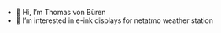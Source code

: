 - 👋 Hi, I’m Thomas von Büren
- 👀 I’m interested in e-ink displays for netatmo weather station

<!---
tmvb/tmvb is a ✨ special ✨ repository because its `README.md` (this file) appears on your GitHub profile.
You can click the Preview link to take a look at your changes.
--->
